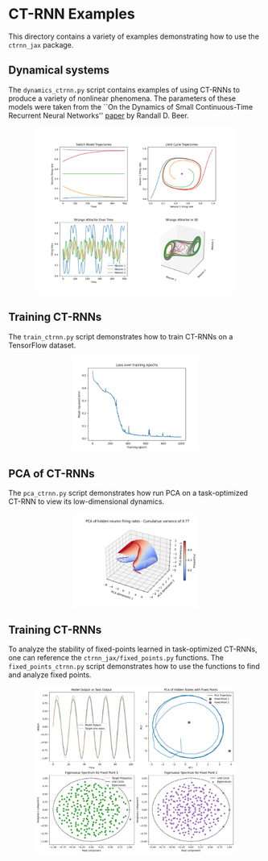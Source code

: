 # CT-RNN Examples
This directory contains a variety of examples demonstrating how to use the `ctrnn_jax` package.

## Dynamical systems
The `dynamics_ctrnn.py` script contains examples of using CT-RNNs to produce a variety of nonlinear phenomena. The parameters of these models were taken from the ``On the Dynamics of Small Continuous-Time Recurrent Neural Networks'' [paper](https://doi.org/10.1177/105971239500300405) by Randall D. Beer.

<div align="center">
<img src="https://github.com/keith-murray/ctrnn-jax/blob/fixed-points/results/ctrnn_dynamics.png" alt="ctrnn_dynamics" width="400"></img>
</div>

## Training CT-RNNs
The `train_ctrnn.py` script demonstrates how to train CT-RNNs on a TensorFlow dataset.

<div align="center">
<img src="https://github.com/keith-murray/ctrnn-jax/blob/fixed-points/results/loss_curve.png" alt="loss_curve" width="250"></img>
</div>

## PCA of CT-RNNs
The `pca_ctrnn.py` script demonstrates how run PCA on a task-optimized CT-RNN to view its low-dimensional dynamics.

<div align="center">
<img src="https://github.com/keith-murray/ctrnn-jax/blob/fixed-points/results/pca_plot.png" alt="pca_plot" width="250"></img>
</div>

## Training CT-RNNs
To analyze the stability of fixed-points learned in task-optimized CT-RNNs, one can reference the `ctrnn_jax/fixed_points.py` functions. The `fixed_points_ctrnn.py` script demonstrates how to use the functions to find and analyze fixed points.

<div align="center">
<img src="https://github.com/keith-murray/ctrnn-jax/blob/fixed-points/results/fixed_points.png" alt="fixed_points" width="400"></img>
</div>
